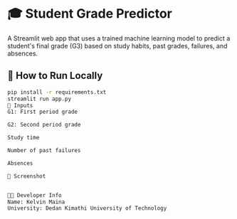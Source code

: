 # 🎓 Student Grade Predictor

A Streamlit web app that uses a trained machine learning model to predict a student's final grade (G3) based on study habits, past grades, failures, and absences.

## 🚀 How to Run Locally

```bash
pip install -r requirements.txt
streamlit run app.py
🧠 Inputs
G1: First period grade

G2: Second period grade

Study time

Number of past failures

Absences

📸 Screenshot


👨‍💻 Developer Info
Name: Kelvin Maina
University: Dedan Kimathi University of Technology


